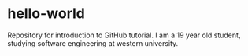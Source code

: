 # hello-world
Repository for introduction to GitHub tutorial.
I am a 19 year old student, studying software engineering at western university.
